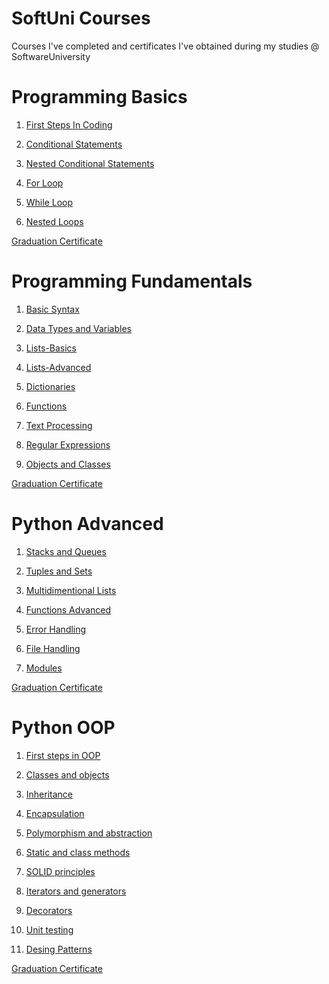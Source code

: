 
# SoftUni Courses
Courses I've completed and certificates I've obtained during my studies @ SoftwareUniversity
# Programming Basics
1. <a href="https://github.com/ganukov/SoftUni/tree/main/Basics" class="button">First Steps In Coding</a>

2. <a href="https://github.com/ganukov/SoftUni/tree/main/Basics" class="button">Conditional Statements</a>

3. <a href="https://github.com/ganukov/SoftUni/tree/main/Basics" class="button">Nested Conditional Statements</a>

4. <a href="https://github.com/ganukov/SoftUni/tree/main/Basics" class="button">For Loop</a>

5. <a href="https://github.com/ganukov/SoftUni/tree/main/Basics" class="button">While Loop</a>

6. <a href="https://github.com/ganukov/SoftUni/tree/main/Basics" class="button">Nested Loops</a>

<a href="https://user-images.githubusercontent.com/113101261/189129965-132d9cbb-f2cd-48e6-9fea-f85619b4df32.jpg" class="button">Graduation Certificate</a>
# Programming Fundamentals
1. <a href="https://github.com/ganukov/SoftUni/tree/main/Fundamentals/Basic%20syntax%2Cconditional%20statements%2Cloops" class="button">Basic Syntax</a>

2. <a href="https://github.com/ganukov/SoftUni/tree/main/Fundamentals/Data%20Types%20and%20Variables" class="button">Data Types and Variables</a>

3. <a href="https://github.com/ganukov/SoftUni/tree/main/Fundamentals/Lists_basics" class="button">Lists-Basics</a>

4. <a href="https://github.com/ganukov/SoftUni/tree/main/Fundamentals/Lists_advanced" class="button">Lists-Advanced</a>

5. <a href="https://github.com/ganukov/SoftUni/tree/main/Fundamentals/Dictionaries" class="button">Dictionaries</a>

6. <a href="https://github.com/ganukov/SoftUni/tree/main/Fundamentals/Functions" class="button">Functions</a>

7. <a href="https://github.com/ganukov/SoftUni/tree/main/Fundamentals/String_Processing" class="button">Text Processing</a>

8. <a href="https://github.com/ganukov/SoftUni/tree/main/Fundamentals/Regular%20expressions(RegEx)" class="button">Regular Expressions</a>

9. <a href="https://github.com/ganukov/SoftUni/tree/main/Fundamentals/Classes_and_Objects" class="button">Objects and Classes</a>

<a href="https://user-images.githubusercontent.com/113101261/189130139-8cb97fda-2ab0-4d7d-8499-05c80c25cba4.jpg">Graduation Certificate</a>
# Python Advanced
1. <a href="https://github.com/ganukov/SoftUni/tree/main/Advanced/Stacks_and_queues_exercise" class="button">Stacks and Queues</a>
 
2. <a href="https://github.com/ganukov/SoftUni/tree/main/Advanced/Tuples_and_Sets" class="button">Tuples and Sets</a>
 
3. <a href="https://github.com/ganukov/SoftUni/tree/main/Advanced/Multidimentional_Lists" class="button">Multidimentional Lists</a>
 
4. <a href="https://github.com/ganukov/SoftUni/tree/main/Advanced/Functions" class="button">Functions Advanced</a>
 
5. <a href="https://github.com/ganukov/SoftUni/tree/main/Advanced" class="button">Error Handling</a>
 
6. <a href="https://github.com/ganukov/SoftUni/tree/main/Advanced" class="button">File Handling</a>
 
7. <a href="https://github.com/ganukov/SoftUni/tree/main/Advanced" class="button">Modules</a>
 
<a href="https://user-images.githubusercontent.com/113101261/189130929-8e0a9992-e968-4e2c-8e17-a9a661a0d75b.jpeg">Graduation Certificate</a>
# Python OOP
1. <a href="https://github.com/ganukov/SoftUni/tree/main/Object_oriented_programming/First_steps_in_OOP" class="button">First steps in OOP

2. <a href="https://github.com/ganukov/SoftUni/tree/main/Object_oriented_programming/Classes_and_Objects" class="button">Classes and objects</a>
 
3. <a href="https://github.com/ganukov/SoftUni/tree/main/Object_oriented_programming/Inheritance" class="button">Inheritance</a>

4. <a href="https://github.com/ganukov/SoftUni/tree/main/Object_oriented_programming/Encapsulation" class="button">Encapsulation</a>
 
5. <a href="https://github.com/ganukov/SoftUni/tree/main/Object_oriented_programming/Polymorphism_and_Abstraction" class="button">Polymorphism and abstraction</a>
 
6. <a href="https://github.com/ganukov/SoftUni/tree/main/Object_oriented_programming/Static_and_Class_Methods" class="button">Static and class methods</a>

7. <a href="https://github.com/ganukov/SoftUni/tree/main/Object_oriented_programming/SOLID%20LAB" class="button">SOLID principles</a>
 
8. <a href="https://github.com/ganukov/SoftUni/tree/main/Object_oriented_programming/Iterators_and_generators" class="button">Iterators and generators</a>

9. <a href="https://github.com/ganukov/SoftUni/tree/main/Object_oriented_programming" class="button">Decorators</a>

10. <a href="https://github.com/ganukov/SoftUni/tree/main/Object_oriented_programming/UNIT_TESTING" class="button">Unit testing</a>

11. <a href="https://github.com/ganukov/SoftUni/tree/main/Object_oriented_programming" class="button">Desing Patterns</a>


<a href="https://user-images.githubusercontent.com/113101261/189131014-c97db139-20c6-4277-ad29-7cec67c24e63.jpeg">Graduation Certificate</a>

